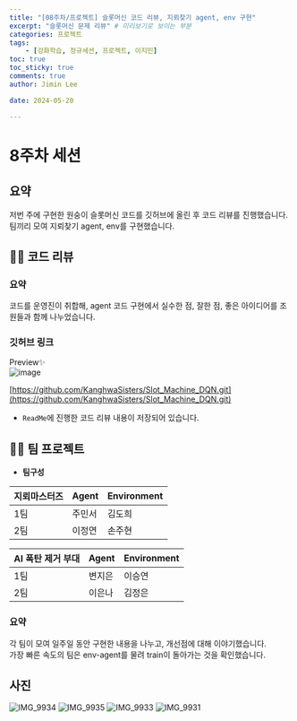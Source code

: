 ```yaml
---
title: "[08주차/프로젝트] 슬롯머신 코드 리뷰, 지뢰찾기 agent, env 구현"  
excerpt: "슬롯머신 문제 리뷰" # 미리보기로 보이는 부분  
categories: 프로젝트  
tags: 
    - [강화학습, 정규세션, 프로젝트, 이지민]  
toc: true  
toc_sticky: true  
comments: true  
author: Jimin Lee  

date: 2024-05-20

---
```


# 8주차 세션

## 요약
저번 주에 구현한 원숭이 슬롯머신 코드를 깃허브에 올린 후 코드 리뷰를 진행했습니다.   
팀끼리 모여 지뢰찾기 agent, env를 구현했습니다. 

## 👩‍💻 코드 리뷰
### 요약
코드를 운영진이 취합해, agent 코드 구현에서 실수한 점, 잘한 점, 좋은 아이디어를 조원들과 함께 나누었습니다. 
### 깃허브 링크
Preview✨  
![image](https://github.com/KanghwaSisters/kanghwasisters.github.io/assets/126959470/81baadc8-3b03-4b7e-8066-de67efe451ee)  

[https://github.com/KanghwaSisters/Slot_Machine_DQN.git](https://github.com/KanghwaSisters/Slot_Machine_DQN.git)
- `ReadMe`에 진행한 코드 리뷰 내용이 저장되어 있습니다.  

## 👩‍💻 팀 프로젝트 
- **팀구성**   

| 지뢰마스터즈 | Agent | Environment |
| --- |-----|-------------|
| 1팀 | 주민서 | 김도희         |
| 2팀 | 이정연 | 손주현         |

| AI 폭탄 제거 부대 | Agent | Environment |
| --- |-------|-------------|
| 1팀  | 변지은   | 이승연         |
| 2팀 | 이은나   | 김정은         |

### 요약
각 팀이 모여 일주일 동안 구현한 내용을 나누고, 개선점에 대해 이야기했습니다.  
가장 빠른 속도의 팀은 env-agent를 물려 train이 돌아가는 것을 확인했습니다. 


## 사진
![IMG_9934](https://github.com/KanghwaSisters/kanghwasisters.github.io/assets/126959470/4aa4b53e-08f1-4cad-9d4a-f981859d55d2)
![IMG_9935](https://github.com/KanghwaSisters/kanghwasisters.github.io/assets/126959470/7c2fee98-18eb-471c-a9cd-dd0699c65b63)
![IMG_9933](https://github.com/KanghwaSisters/kanghwasisters.github.io/assets/126959470/50c2222e-941e-4660-915b-965dc0b0c265)
![IMG_9931](https://github.com/KanghwaSisters/kanghwasisters.github.io/assets/126959470/31cd1266-7bea-418b-9db8-8652f4dd7434)


